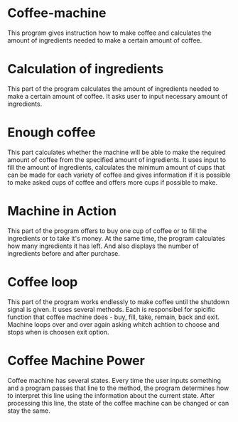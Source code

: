 # Coffee-machine
This program gives instruction how to make coffee and calculates the amount of ingredients needed to make a certain amount of coffee.


# Calculation of ingredients 
This part of the program calculates the amount of ingredients needed to make a certain amount of coffee.
It asks user to input necessary amount of ingredients.


# Enough coffee
This part calculates whether the machine will be able to make the required amount of coffee from the specified amount of ingredients.
It uses input to fill the amount of ingredients, calculates the minimum amount of cups that can be made for each variety of coffee and gives information if it is possible to make asked cups of coffee and offers more cups if possible to make.


# Machine in Action
This part of the program offers to buy one cup of coffee or to fill the ingredients or to take it's money. At the same time, the program calculates how many ingredients it has left. And also displays the number of ingredients before and after purchase.


# Coffee loop
This part of the program works endlessly to make coffee until the shutdown signal is given.
It uses several methods. Each is responsibel for spicific function that coffee machine does  - buy, fill, take, remain, back and exit. Machine loops over and over again asking whitch achtion to choose and stops when is choosen exit option.


# Coffee Machine Power
Coffee machine has several states. Every time the user inputs something and a program passes that line to the method, the program determines how to interpret this line using the information about the current state. After processing this line, the state of the coffee machine can be changed or can stay the same.